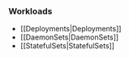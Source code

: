 ### Workloads

- [[Deployments|Deployments]]
- [[DaemonSets|DaemonSets]]
- [[StatefulSets|StatefulSets]]